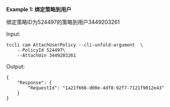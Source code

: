**Example 1: 绑定策略到用户**

绑定策略ID为524497的策略到用户3449203261

Input: 

```
tccli cam AttachUserPolicy --cli-unfold-argument  \
    --PolicyId 524497\
    --AttachUin 3449203261
```

Output: 
```
{
    "Response": {
        "RequestId": "1a21f666-d00e-4df8-92f7-7121f9012e43"
    }
}
```

